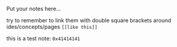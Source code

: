 Put your notes here...



try to remember to link them with double square brackets around ides/concepts/pages 
`[[like this]]`



this is a test note: `0x41414141`
